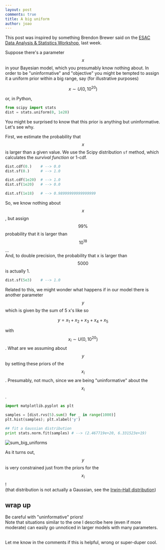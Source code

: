 ```yaml
---
layout: post
comments: true
title: A big uniform
author: joao
---
```


This post was inspired by something Brendon Brewer said
on the [ESAC Data Analysis & Statistics Workshop](https://www.cosmos.esa.int/web/esac-stats-workshop-2017), last week.


Suppose there's a parameter $$x$$ in your Bayesian model,
which you presumably know nothing about.
In order to be "uninformative" and "objective" you might be tempted to assign it
a uniform prior within a big range, say (for illustrative purposes)

$$ x \sim U(0, 10^{20}) $$ 

or, in Python,

```python
from scipy import stats
dist = stats.uniform(0, 1e20)
```

You might be surprised to know that this prior is anything but uninformative.
Let's see why.

First, we estimate the probability that $$x$$ is larger than a given value.
We use the Scipy distribution `sf` method, which calculates
the _survival function_ or 1-cdf.

```python
dist.cdf(0.)    # --> 0.0
dist.sf(0.)     # --> 1.0

dist.cdf(1e20)  # --> 1.0
dist.sf(1e20)   # --> 0.0

dist.sf(1e18)   # --> 0.98999999999999999
```

So, we know nothing about $$x$$, but assign $$99\%$$ probability 
that it is larger than $$10^{18}$$...  
And, to double precision, the probability that x is larger than $$5000$$ is actually 1.

```python
dist.sf(5e3)    # --> 1.0
```


Related to this, we might wonder what happens if in our model there is another parameter
$$y$$ which is given by the sum of 5 x's like so

$$ y = x_1 + x_2 + x_3 + x_4 + x_5 $$

with $$ x_i \sim U(0, 10^{20}) $$.
What are we assuming about $$y$$ by setting these priors of the $$x_i$$.
Presumably, not much, since we are being "uninformative" about the $$x_i$$.


```python
import matplotlib.pyplot as plt

samples = [dist.rvs(5).sum() for _ in range(1000)]
plt.hist(samples); plt.xlabel('y')

## fit a Gaussian distribution
print stats.norm.fit(samples) # --> (2.467719e+20, 6.331523e+19)
```

![sum_big_uniforms]({{site.baseurl}}/assets/sum_big_uniforms.png)

As it turns out, $$y$$ is very constrained just from the priors for the $$x_i$$!  
(that distribution is not actually a Gaussian, 
see the [Irwin–Hall distribution](https://en.wikipedia.org/wiki/Irwin–Hall_distribution))


## wrap up

Be careful with "uninformative" priors!  
Note that situations similar to the one I describe here (even if more moderate)
can easily go unnoticed in larger models with many parameters.

<br>
Let me know in the comments if this is helpful, wrong or super-duper cool.

